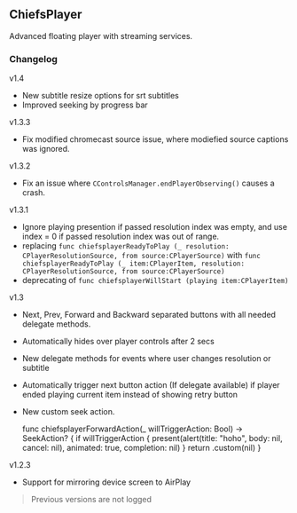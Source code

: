 ## ChiefsPlayer
Advanced floating player with streaming services.


### Changelog

v1.4
- New subtitle resize options for srt subtitles
- Improved seeking by progress bar  

v1.3.3
- Fix modified chromecast source issue, where modiefied source captions was ignored. 

v1.3.2
- Fix an issue where `CControlsManager.endPlayerObserving()` causes a crash.

v1.3.1
- Ignore playing presention if passed resolution index was empty, and use index = 0 if passed resolution index was out of range.    
- replacing `func chiefsplayerReadyToPlay (_ resolution: CPlayerResolutionSource, from source:CPlayerSource)` with `func chiefsplayerReadyToPlay (_ item:CPlayerItem, resolution: CPlayerResolutionSource, from source:CPlayerSource)`
- deprecating of `func chiefsplayerWillStart (playing item:CPlayerItem)`

v1.3
- Next, Prev, Forward and Backward separated buttons with all needed delegate methods.  
- Automatically hides over player controls after 2 secs  
- New delegate methods for events where user changes resolution or subtitle  
- Automatically trigger next button action (If delegate available) if player ended playing current item instead of showing retry button
- New custom seek action.

	func chiefsplayerForwardAction(_ willTriggerAction: Bool) -> SeekAction? {
		 if willTriggerAction {
		     present(alert(title: "hoho", body: nil, cancel: nil), animated: true, completion: nil)
		 }
		 return .custom(nil)
	}


v1.2.3
- Support for mirroring device screen to AirPlay  
> Previous versions are not logged  
